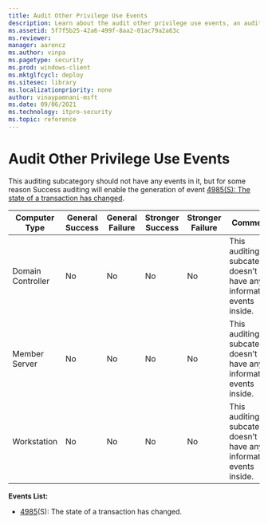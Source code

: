 ```yaml
---
title: Audit Other Privilege Use Events 
description: Learn about the audit other privilege use events, an auditing subcategory that should not have any events in it but enables generation of event 4985(S).
ms.assetid: 5f7f5b25-42a6-499f-8aa2-01ac79a2a63c
ms.reviewer: 
manager: aaroncz
ms.author: vinpa
ms.pagetype: security
ms.prod: windows-client
ms.mktglfcycl: deploy
ms.sitesec: library
ms.localizationpriority: none
author: vinaypamnani-msft
ms.date: 09/06/2021
ms.technology: itpro-security
ms.topic: reference
---
```


# Audit Other Privilege Use Events


This auditing subcategory should not have any events in it, but for some reason Success auditing will enable the generation of event [4985(S): The state of a transaction has changed](/windows/security/threat-protection/auditing/event-4985).

| Computer Type     | General Success | General Failure | Stronger Success | Stronger Failure | Comments                                                              |
|-------------------|-----------------|-----------------|------------------|------------------|-----------------------------------------------------------------------|
| Domain Controller | No              | No              | No               | No               | This auditing subcategory doesn’t have any informative events inside. |
| Member Server     | No              | No              | No               | No               | This auditing subcategory doesn’t have any informative events inside. |
| Workstation       | No              | No              | No               | No               | This auditing subcategory doesn’t have any informative events inside. |

**Events List:**

-   [4985](event-4985.md)(S): The state of a transaction has changed.


